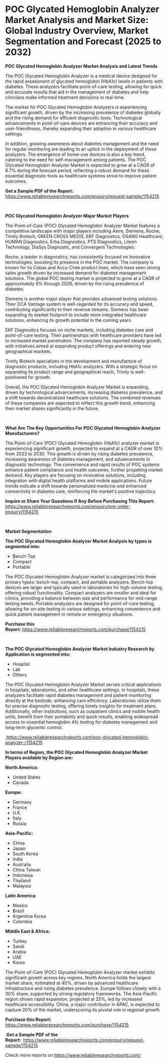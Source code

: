 <p><h1>POC Glycated Hemoglobin Analyzer Market Analysis and Market Size: Global Industry Overview, Market Segmentation and Forecast (2025 to 2032)</h1></p><p><strong>POC Glycated Hemoglobin Analyzer Market Analysis and Latest Trends</strong></p>
<p><p>The POC Glycated Hemoglobin Analyzer is a medical device designed for the rapid assessment of glycated hemoglobin (HbA1c) levels in patients with diabetes. These analyzers facilitate point-of-care testing, allowing for quick and accurate results that aid in the management of diabetes and help clinicians make informed treatment decisions in real-time. </p><p>The market for POC Glycated Hemoglobin Analyzers is experiencing significant growth, driven by the increasing prevalence of diabetes globally and the rising demand for efficient diagnostic tools. Technological advancements in point-of-care devices are enhancing their accuracy and user-friendliness, thereby expanding their adoption in various healthcare settings. </p><p>In addition, growing awareness about diabetes management and the need for regular monitoring are leading to an uptick in the deployment of these analyzers. The emergence of home-use devices is also a key trend, catering to the need for self-management among patients. The POC Glycated Hemoglobin Analyzer Market is expected to grow at a CAGR of 6.7% during the forecast period, reflecting a robust demand for these essential diagnostic tools as healthcare systems strive to improve patient outcomes.</p></p>
<p><strong>Get a Sample PDF of the Report:&nbsp;</strong> <a href="https://www.reliableresearchreports.com/enquiry/request-sample/1154215?utm_campaign=3028&utm_medium=2&utm_source=Github&utm_content=ia&utm_term=05032025&utm_id=poc-glycated-hemoglobin-analyzer">https://www.reliableresearchreports.com/enquiry/request-sample/1154215</a></p>
<p>&nbsp;</p>
<p><strong>POC Glycated Hemoglobin Analyzer Major Market Players</strong></p>
<p><p>The Point-of-Care (POC) Glycated Hemoglobin Analyzer Market features a competitive landscape with major players including Alere, Siemens, Roche, Trinity Biotech, GREEN CROSS MEDIS, EKF Diagnostics, OSANG Healthcare, HUMAN Diagnostics, Erba Diagnostics, PTS Diagnostics, Liteon Technology, DiaSys Diagnostic, and Convergent Technologies. </p><p>Roche, a leader in diagnostics, has consistently focused on innovative technologies, boosting its presence in the POC market. The company is known for its Cobas and Accu-Chek product lines, which have seen strong sales growth driven by increased demand for diabetes management solutions. The global POC testing market is projected to grow at a CAGR of approximately 8% through 2026, driven by the rising prevalence of diabetes.</p><p>Siemens is another major player that provides advanced testing solutions. Their DCA Vantage system is well-regarded for its accuracy and speed, contributing significantly to their revenue streams. Siemens has been expanding its market footprint to include more integrated healthcare solutions, enhancing its growth potential in the coming years.</p><p>EKF Diagnostics focuses on niche markets, including diabetes care and point-of-care testing. Their partnerships with healthcare providers have led to increased market penetration. The company has reported steady growth, with initiatives aimed at expanding product offerings and entering new geographical markets.</p><p>Trinity Biotech specializes in the development and manufacture of diagnostic products, including HbA1c analyzers. With a strategic focus on expanding its product range and geographical reach, Trinity is well-positioned for growth.</p><p>Overall, the POC Glycated Hemoglobin Analyzer Market is expanding, driven by technological advancements, increasing diabetes prevalence, and a shift towards decentralized healthcare solutions. The combined revenues of these companies are expected to reflect this growth trend, enhancing their market shares significantly in the future.</p></p>
<p>&nbsp;</p>
<p><strong>What Are The Key Opportunities For POC Glycated Hemoglobin Analyzer Manufacturers?</strong></p>
<p><p>The Point-of-Care (POC) Glycated Hemoglobin (HbA1c) analyzer market is experiencing significant growth, projected to expand at a CAGR of over 10% from 2023 to 2030. This growth is driven by rising diabetes prevalence, increasing awareness of diabetes management, and advancements in diagnostic technology. The convenience and rapid results of POC systems enhance patient compliance and health outcomes, further propelling market demand. Key players are focusing on innovative solutions, including integration with digital health platforms and mobile applications. Future trends indicate a shift towards personalized medicine and enhanced connectivity in diabetes care, reinforcing the market's positive trajectory.</p></p>
<p><strong>Inquire or Share Your Questions If Any Before Purchasing This Report:</strong> <a href="https://www.reliableresearchreports.com/enquiry/pre-order-enquiry/1154215?utm_campaign=3028&utm_medium=2&utm_source=Github&utm_content=ia&utm_term=05032025&utm_id=poc-glycated-hemoglobin-analyzer">https://www.reliableresearchreports.com/enquiry/pre-order-enquiry/1154215</a></p>
<p>&nbsp;</p>
<p><strong>Market Segmentation</strong></p>
<p><strong>The POC Glycated Hemoglobin Analyzer Market Analysis by types is segmented into:</strong></p>
<p><ul><li>Bench-Top</li><li>Compact</li><li>Portable</li></ul></p>
<p><p>The POC Glycated Hemoglobin Analyzer market is categorized into three primary types: bench-top, compact, and portable analyzers. Bench-top devices are larger and typically used in laboratories for high-volume testing, offering robust functionality. Compact analyzers are smaller and ideal for clinics, providing a balance between size and performance for mid-range testing needs. Portable analyzers are designed for point-of-care testing, allowing for on-site testing in various settings, enhancing convenience and quick patient management in remote or emergency situations.</p></p>
<p><strong>Purchase this Report:&nbsp;</strong><a href="https://www.reliableresearchreports.com/purchase/1154215?utm_campaign=3028&utm_medium=2&utm_source=Github&utm_content=ia&utm_term=05032025&utm_id=poc-glycated-hemoglobin-analyzer">https://www.reliableresearchreports.com/purchase/1154215</a></p>
<p>&nbsp;</p>
<p><strong>The POC Glycated Hemoglobin Analyzer Market Industry Research by Application is segmented into:</strong></p>
<p><ul><li>Hospital</li><li>Lab</li><li>Others</li></ul></p>
<p><p>The POC Glycated Hemoglobin Analyzer Market serves critical applications in hospitals, laboratories, and other healthcare settings. In hospitals, these analyzers facilitate rapid diabetes management and patient monitoring directly at the bedside, enhancing care efficiency. Laboratories utilize them for precise diagnostic testing, offering timely insights for treatment plans. Additionally, other institutions, such as outpatient clinics and mobile health units, benefit from their portability and quick results, enabling widespread access to essential hemoglobin A1c testing for diabetes management and long-term glycemic control.</p></p>
<p><a href="https://www.reliableresearchreports.com/poc-glycated-hemoglobin-analyzer-r1154215?utm_campaign=3028&utm_medium=2&utm_source=Github&utm_content=ia&utm_term=05032025&utm_id=poc-glycated-hemoglobin-analyzer">&nbsp;https://www.reliableresearchreports.com/poc-glycated-hemoglobin-analyzer-r1154215</a></p>
<p><strong>In terms of Region, the POC Glycated Hemoglobin Analyzer Market Players available by Region are:</strong></p>
<p>
    <p> <strong> North America: </strong>
        <ul>
            <li>United States</li>
            <li>Canada</li>
        </ul>
        </p> 
    <p> <strong> Europe: </strong>
        <ul>
            <li>Germany</li>
            <li>France</li>
            <li>U.K.</li>
            <li>Italy</li>
            <li>Russia</li>
        </ul>
        </p> 
    <p> <strong> Asia-Pacific: </strong>
        <ul>
            <li>China</li>
            <li>Japan</li>
            <li>South Korea</li>
            <li>India</li>
            <li>Australia</li>
            <li>China Taiwan</li>
            <li>Indonesia</li>
            <li>Thailand</li>
            <li>Malaysia</li>
        </ul>
        </p> 
    <p> <strong> Latin America: </strong>
        <ul>
            <li>Mexico</li>
            <li>Brazil</li>
            <li>Argentina Korea</li>
            <li>Colombia</li>
        </ul>
        </p> 
    <p> <strong> Middle East & Africa: </strong>
        <ul>
            <li>Turkey</li>
            <li>Saudi</li>
            <li>Arabia</li>
            <li>UAE</li>
            <li>Korea</li>
        </ul>
    </p>
    </p>
<p><p>The Point-of-Care (POC) Glycated Hemoglobin Analyzer market exhibits significant growth across key regions. North America holds the largest market share, estimated at 40%, driven by advanced healthcare infrastructure and rising diabetes prevalence. Europe follows closely with a 30% share, supported by strong regulatory frameworks. The Asia-Pacific region shows rapid expansion, projected at 25%, led by increased healthcare accessibility. China, a major contributor in APAC, is expected to capture 20% of the market, underscoring its pivotal role in regional growth.</p></p>
<p><strong>Purchase this Report: </strong><a href="https://www.reliableresearchreports.com/purchase/1154215?utm_campaign=3028&utm_medium=2&utm_source=Github&utm_content=ia&utm_term=05032025&utm_id=poc-glycated-hemoglobin-analyzer">https://www.reliableresearchreports.com/purchase/1154215</a></p>
<p>&nbsp;<strong>Get a Sample PDF of the Report:&nbsp;&nbsp;</strong><a href="https://www.reliableresearchreports.com/enquiry/request-sample/1154215?utm_campaign=3028&utm_medium=2&utm_source=Github&utm_content=ia&utm_term=05032025&utm_id=poc-glycated-hemoglobin-analyzer">https://www.reliableresearchreports.com/enquiry/request-sample/1154215</a></p>
<p><strong></strong></p>
<p>Check more reports on <a href="https://www.reliableresearchreports.com/?utm_campaign=3028&utm_medium=2&utm_source=Github&utm_content=ia&utm_term=05032025&utm_id=poc-glycated-hemoglobin-analyzer">https://www.reliableresearchreports.com/</a></p>
